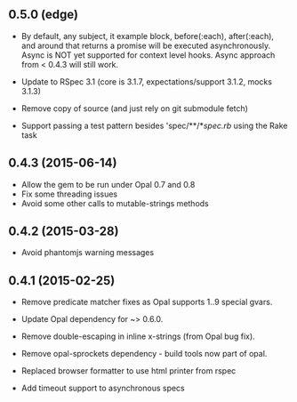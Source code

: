 ## 0.5.0 (edge)

*   By default, any subject, it example block, before(:each), after(:each), and around that returns a promise will be executed asynchronously. Async is NOT yet supported for context level hooks. Async approach from < 0.4.3 will still work.

*   Update to RSpec 3.1 (core is 3.1.7, expectations/support 3.1.2, mocks 3.1.3)

*   Remove copy of source (and just rely on git submodule fetch)

*   Support passing a test pattern besides 'spec/**/*_spec.rb_ using the Rake task

## 0.4.3 (2015-06-14)

*   Allow the gem to be run under Opal 0.7 and 0.8
*   Fix some threading issues
*   Avoid some other calls to mutable-strings methods

## 0.4.2 (2015-03-28)

*   Avoid phantomjs warning messages

## 0.4.1 (2015-02-25)

*   Remove predicate matcher fixes as Opal supports $1..$9 special gvars.

*   Update Opal dependency for ~> 0.6.0.

*   Remove double-escaping in inline x-strings (from Opal bug fix).

*   Remove opal-sprockets dependency - build tools now part of opal.

*   Replaced browser formatter to use html printer from rspec

*   Add timeout support to asynchronous specs
